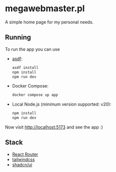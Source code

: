 # megawebmaster.pl

A simple home page for my personal needs.

## Running

To run the app you can use
* [asdf](https://asdf-vm.com):
   ```sh
   asdf install
   npm install
   npm run dev
   ```
* Docker Compose:
   ```sh
   docker compose up app
   ```
* Local Node.js (minimum version supported: v20):
   ```sh
   npm install
   npm run dev
   ```

Now visit [http://localhost:5173](http://localhost:5173) and see the app :)

## Stack

* [React Router](https://reactrouter.com/)
* [tailwindcss](https://tailwindcss.com/)
* [shadcn/ui](https://ui.shadcn.com/)
